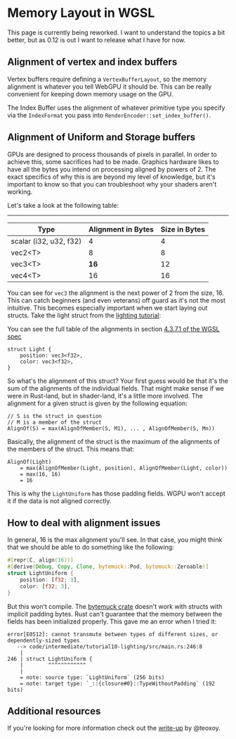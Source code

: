 # Memory Layout in WGSL

<div class="warn">

This page is currently being reworked. I want to understand the topics a bit better, but as 0.12 is out I want to release what I have for now.

</div>

## Alignment of vertex and index buffers

Vertex buffers require defining a `VertexBufferLayout`, so the memory alignment is whatever you tell WebGPU it should be. This can be really convenient for keeping down memory usage on the GPU.

The Index Buffer uses the alignment of whatever primitive type you specify via the `IndexFormat` you pass into `RenderEncoder::set_index_buffer()`.

## Alignment of Uniform and Storage buffers

GPUs are designed to process thousands of pixels in parallel. In order to achieve this, some sacrifices had to be made. Graphics hardware likes to have all the bytes you intend on processing aligned by powers of 2. The exact specifics of why this is are beyond my level of knowledge, but it's important to know so that you can troubleshoot why your shaders aren't working.

<!-- The address of the position of an instance in memory has to be a multiple of its alignment. Normally alignment is the same as size. Exceptions are vec3, structs, and arrays. A vec3 is padded to be a vec4 which means it behaves as if it was a vec4 just that the last entry is not used. -->

Let's take a look at the following table:

---------------------------------------------------------------
| Type                   | Alignment in Bytes | Size in Bytes |
|------------------------|--------------------|---------------|
| scalar (i32, u32, f32) |                  4 |             4 |
| vec2&lt;T&gt;          |                  8 |             8 |
| vec3&lt;T&gt;          |             **16** |            12 |
| vec4&lt;T&gt;          |                 16 |            16 |

You can see for `vec3` the alignment is the next power of 2 from the size, 16. This can catch beginners (and even veterans) off guard as it's not the most intuitive. This becomes especially important when we start laying out structs. Take the light struct from the [lighting tutorial](../../intermediate/tutorial10-lighting/#seeing-the-light):

You can see the full table of the alignments in section [4.3.7.1 of the WGSL spec](https://www.w3.org/TR/WGSL/#alignment-and-size)

```wgsl
struct Light {
    position: vec3<f32>,
    color: vec3<f32>,
}
```

So what's the alignment of this struct? Your first guess would be that it's the sum of the alignments of the individual fields. That might make sense if we were in Rust-land, but in shader-land, it's a little more involved. The alignment for a given struct is given by the following equation:

```
// S is the struct in question
// M is a member of the struct
AlignOf(S) = max(AlignOfMember(S, M1), ... , AlignOfMember(S, Mn))
```

Basically, the alignment of the struct is the maximum of the alignments of the members of the struct. This means that:

```
AlignOf(Light) 
    = max(AlignOfMember(Light, position), AlignOfMember(Light, color))
    = max(16, 16)
    = 16
```

This is why the `LightUniform` has those padding fields. WGPU won't accept it if the data is not aligned correctly.

## How to deal with alignment issues

In general, 16 is the max alignment you'll see. In that case, you might think that we should be able to do something like the following:

```rust
#[repr(C, align(16))]
#[derive(Debug, Copy, Clone, bytemuck::Pod, bytemuck::Zeroable)]
struct LightUniform {
    position: [f32; 3],
    color: [f32; 3],
}
```

But this won't compile. The [bytemuck crate](https://docs.rs/bytemuck/) doesn't work with structs with implicit padding bytes. Rust can't guarantee that the memory between the fields has been initialized properly. This gave me an error when I tried it:

```
error[E0512]: cannot transmute between types of different sizes, or dependently-sized types
   --> code/intermediate/tutorial10-lighting/src/main.rs:246:8
    |
246 | struct LightUniform {
    |        ^^^^^^^^^^^^
    |
    = note: source type: `LightUniform` (256 bits)
    = note: target type: `_::{closure#0}::TypeWithoutPadding` (192 bits)
```

## Additional resources

If you're looking for more information check out the [write-up](https://gist.github.com/teoxoy/936891c16c2a3d1c3c5e7204ac6cd76c) by @teoxoy.